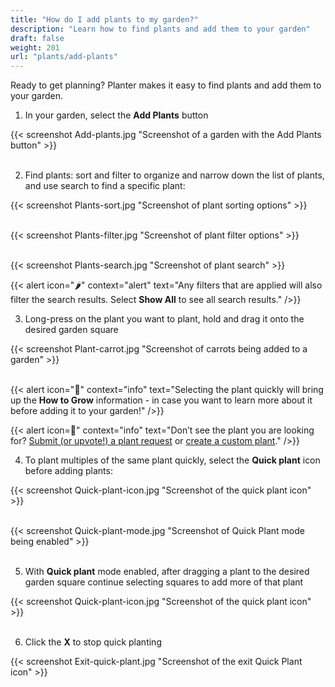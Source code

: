 ```yaml
---
title: "How do I add plants to my garden?"
description: "Learn how to find plants and add them to your garden"
draft: false
weight: 201
url: "plants/add-plants"
---
```


Ready to get planning? Planter makes it easy to find plants and add them to your garden.

1. In your garden, select the **Add Plants** button

{{< screenshot Add-plants.jpg "Screenshot of a garden with the Add Plants button" >}}<br /><br />

2. Find plants: sort and filter to organize and narrow down the list of plants, and use search to find a specific plant:

{{< screenshot Plants-sort.jpg "Screenshot of plant sorting options" >}}<br /><br />

{{< screenshot Plants-filter.jpg "Screenshot of plant filter options" >}}<br /><br />

{{< screenshot Plants-search.jpg "Screenshot of plant search" >}}

{{< alert icon="🌶️" context="alert" text="Any filters that are applied will also filter the search results. Select **Show All** to see all search results." />}}

3. Long-press on the plant you want to plant, hold and drag it onto the desired garden square

{{< screenshot Plant-carrot.jpg "Screenshot of carrots being added to a garden" >}}<br /><br />

{{< alert icon="🥦" context="info" text="Selecting the plant quickly will bring up the **How to Grow** information - in case you want to learn more about it before adding it to your garden!" />}}

{{< alert icon=🥕️" context="info" text="Don’t see the plant you are looking for? <a href=https://planter.garden/requests>Submit (or upvote!) a plant request</a> or <a href=https://staging--planter-docs.netlify.app/add-plants/customization/#creating-custom-plants>create a custom plant</a>." />}}

4. To plant multiples of the same plant quickly, select the **Quick plant** icon before adding plants:

{{< screenshot Quick-plant-icon.jpg "Screenshot of the quick plant icon" >}}<br /><br />

{{< screenshot Quick-plant-mode.jpg "Screenshot of Quick Plant mode being enabled" >}}<br /><br />

5. With **Quick plant** mode enabled, after dragging a plant to the desired garden square continue selecting squares to add more of that plant

{{< screenshot Quick-plant-icon.jpg "Screenshot of the quick plant icon" >}}<br /><br />

6. Click the **X** to stop quick planting

{{< screenshot Exit-quick-plant.jpg "Screenshot of the exit Quick Plant icon" >}}

